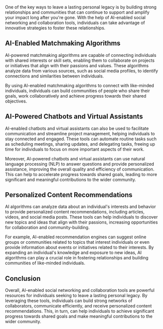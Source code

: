 
One of the key ways to leave a lasting personal legacy is by building strong relationships and communities that can continue to support and amplify your impact long after you're gone. With the help of AI-enabled social networking and collaboration tools, individuals can take advantage of innovative strategies to foster these relationships.

AI-Enabled Matchmaking Algorithms
---------------------------------

AI-powered matchmaking algorithms are capable of connecting individuals with shared interests or skill sets, enabling them to collaborate on projects or initiatives that align with their passions and values. These algorithms analyze data from various sources, such as social media profiles, to identify connections and similarities between individuals.

By using AI-enabled matchmaking algorithms to connect with like-minded individuals, individuals can build communities of people who share their goals, work collaboratively and achieve progress towards their shared objectives.

AI-Powered Chatbots and Virtual Assistants
------------------------------------------

AI-enabled chatbots and virtual assistants can also be used to facilitate communication and streamline project management, helping individuals to stay connected and engaged. These tools can automate routine tasks such as scheduling meetings, sharing updates, and delegating tasks, freeing up time for individuals to focus on more important aspects of their work.

Moreover, AI-powered chatbots and virtual assistants can use natural language processing (NLP) to answer questions and provide personalized assistance, improving the overall quality and efficiency of communication. This can help to accelerate progress towards shared goals, leading to more significant and meaningful contributions to the wider community.

Personalized Content Recommendations
------------------------------------

AI algorithms can analyze data about an individual's interests and behavior to provide personalized content recommendations, including articles, videos, and social media posts. These tools can help individuals to discover new topics and ideas that align with their passions, increasing opportunities for collaboration and community-building.

For example, AI-enabled recommendation engines can suggest online groups or communities related to topics that interest individuals or even provide information about events or initiatives related to their interests. By expanding an individual's knowledge and exposure to new ideas, AI algorithms can play a crucial role in fostering relationships and building communities of like-minded individuals.

Conclusion
----------

Overall, AI-enabled social networking and collaboration tools are powerful resources for individuals seeking to leave a lasting personal legacy. By leveraging these tools, individuals can build strong networks of collaborators, communicate efficiently, and receive personalized content recommendations. This, in turn, can help individuals to achieve significant progress towards shared goals and make meaningful contributions to the wider community.
